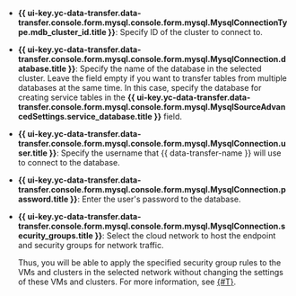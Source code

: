 * **{{ ui-key.yc-data-transfer.data-transfer.console.form.mysql.console.form.mysql.MysqlConnectionType.mdb_cluster_id.title }}**: Specify ID of the cluster to connect to.

* **{{ ui-key.yc-data-transfer.data-transfer.console.form.mysql.console.form.mysql.MysqlConnection.database.title }}**: Specify the name of the database in the selected cluster. Leave the field empty if you want to transfer tables from multiple databases at the same time. In this case, specify the database for creating service tables in the **{{ ui-key.yc-data-transfer.data-transfer.console.form.mysql.console.form.mysql.MysqlSourceAdvancedSettings.service_database.title }}** field.

* **{{ ui-key.yc-data-transfer.data-transfer.console.form.mysql.console.form.mysql.MysqlConnection.user.title }}**: Specify the username that {{ data-transfer-name }} will use to connect to the database.

* **{{ ui-key.yc-data-transfer.data-transfer.console.form.mysql.console.form.mysql.MysqlConnection.password.title }}**: Enter the user's password to the database.

* **{{ ui-key.yc-data-transfer.data-transfer.console.form.mysql.console.form.mysql.MysqlConnection.security_groups.title }}**: Select the cloud network to host the endpoint and security groups for network traffic.

   Thus, you will be able to apply the specified security group rules to the VMs and clusters in the selected network without changing the settings of these VMs and clusters. For more information, see [{#T}](../../../../data-transfer/concepts/network.md).
